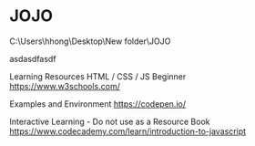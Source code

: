 # JOJO
C:\Users\hhong\Desktop\New folder\JOJO



asdasdfasdf

Learning Resources
HTML / CSS / JS Beginner https://www.w3schools.com/

Examples and Environment https://codepen.io/

Interactive Learning - Do not use as a Resource Book https://www.codecademy.com/learn/introduction-to-javascript